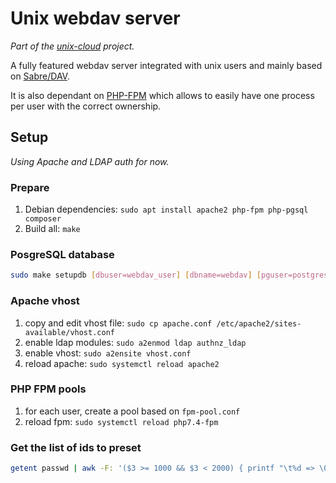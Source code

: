 # Unix webdav server

_Part of the [unix-cloud](https://github.com/club-1/unix-cloud) project._

A fully featured webdav server integrated with unix users and mainly based on [Sabre/DAV](https://github.com/sabre-io/dav).

It is also dependant on [PHP-FPM](https://www.php.net/manual/en/install.fpm.php) which allows to easily have one process per user with the correct ownership.

## Setup

_Using Apache and LDAP auth for now._

### Prepare

1. Debian dependencies: `sudo apt install apache2 php-fpm php-pgsql composer`
2. Build all: `make`

### PosgreSQL database

```bash
sudo make setupdb [dbuser=webdav_user] [dbname=webdav] [pguser=postgres]
```

### Apache vhost

1. copy and edit vhost file: `sudo cp apache.conf /etc/apache2/sites-available/vhost.conf`
2. enable ldap modules: `sudo a2enmod ldap authnz_ldap`
3. enable vhost: `sudo a2ensite vhost.conf`
3. reload apache: `sudo systemctl reload apache2`

### PHP FPM pools

1. for each user, create a pool based on `fpm-pool.conf`
2. reload fpm: `sudo systemctl reload php7.4-fpm`

### Get the list of ids to preset

```bash
getent passwd | awk -F: '($3 >= 1000 && $3 < 2000) { printf "\t%d => \047%s\047,\n", $3, $1 }'
```
